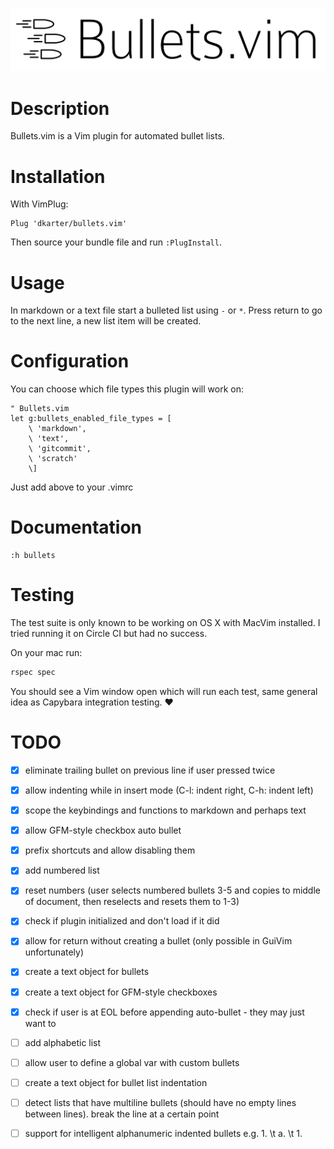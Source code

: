 ![Bullets.vim](bullets.vim.png)

# Description

Bullets.vim is a Vim plugin for automated bullet lists.

# Installation

With VimPlug:

```vim
Plug 'dkarter/bullets.vim'
```

Then source your bundle file and run `:PlugInstall`.


# Usage

In markdown or a text file start a bulleted list using `-` or `*`. Press return
to go to the next line, a new list item will be created.

# Configuration

You can choose which file types this plugin will work on:

```vim
" Bullets.vim
let g:bullets_enabled_file_types = [
    \ 'markdown',
    \ 'text',
    \ 'gitcommit',
    \ 'scratch'
    \]
```

Just add above to your .vimrc

# Documentation

```
:h bullets
```

# Testing

The test suite is only known to be working on OS X with MacVim installed. I
tried running it on Circle CI but had no success.

On your mac run:

```sh
rspec spec
```

You should see a Vim window open which will run each test, same general idea as
Capybara integration testing. ❤️

# TODO

- [x] eliminate trailing bullet on previous line if user pressed <cr> twice
- [x] allow indenting while in insert mode (C-l: indent right, C-h: indent left)
- [x] scope the keybindings and functions to markdown and perhaps text
- [x] allow GFM-style checkbox auto bullet
- [x] prefix shortcuts and allow disabling them
- [x] add numbered list
- [x] reset numbers (user selects numbered bullets 3-5 and copies to middle of document, then reselects and resets them to 1-3)
- [x] check if plugin initialized and don't load if it did
- [x] allow <C-cr> for return without creating a bullet (only possible in GuiVim
  unfortunately)
- [x] create a text object for bullets
- [x] create a text object for GFM-style checkboxes
- [x] check if user is at EOL before appending auto-bullet - they may just want to
- [ ] add alphabetic list
- [ ] allow user to define a global var with custom bullets
- [ ] create a text object for bullet list indentation
- [ ] detect lists that have multiline bullets (should have no empty lines between
  lines).
  break the line at a certain point
- [ ] support for intelligent alphanumeric indented bullets e.g. 1. \t a. \t 1.

